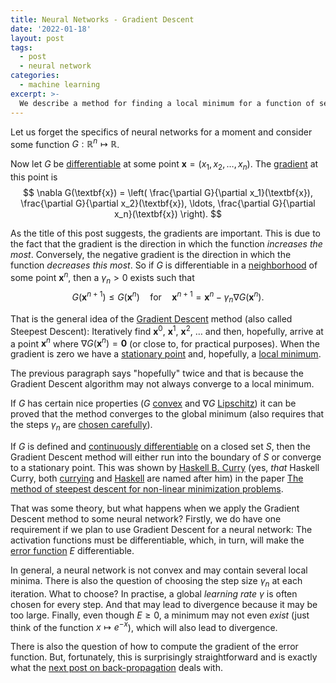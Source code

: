 ```yaml
---
title: Neural Networks - Gradient Descent
date: '2022-01-18'
layout: post
tags:
  - post
  - neural network
categories:
  - machine learning
excerpt: >-
  We describe a method for finding a local minimum for a function of several real variables, Gradient Descent.
---
```

Let us forget the specifics of neural networks for a moment and consider
some function $G: \mathbb{R}^n \mapsto \mathbb{R}$.

Now let $G$ be [differentiable](https://en.wikipedia.org/wiki/Differentiable_function)
at some point $\textbf{x} = (x_1,x_2,\ldots,x_n)$. The
[gradient](https://en.wikipedia.org/wiki/Gradient) at this point is
$$
\nabla G(\textbf{x}) = \left(
  \frac{\partial G}{\partial x_1}(\textbf{x}),
  \frac{\partial G}{\partial x_2}(\textbf{x}), \ldots,
  \frac{\partial G}{\partial x_n}(\textbf{x})
\right).
$$

As the title of this post suggests, the gradients are important.
This is due to the fact that the gradient is the direction in which the function *increases the most*.
Conversely, the negative gradient is the direction in which the function *decreases this most*.
So if $G$ is differentiable in a
[neighborhood](https://en.wikipedia.org/wiki/Neighbourhood_(mathematics)#In_a_metric_space)
of some point $\textbf{x}^n$, then a $\gamma_n > 0$ exists such that
$$
G(\textbf{x}^{n+1}) \leq G(\textbf{x}^n)
\quad \text{for} \quad
\textbf{x}^{n+1} = \textbf{x}^n - \gamma_n \nabla G(\textbf{x}^n).
$$

That is the general idea of the [Gradient Descent](https://en.wikipedia.org/wiki/Gradient_descent) method
(also called Steepest Descent): Iteratively find $\textbf{x}^0$, $\textbf{x}^1$, $\textbf{x}^2$, $\ldots$
and then, hopefully, arrive at a point $\textbf{x}^n$ where $\nabla G(\textbf{x}^n) = \textbf{0}$
(or close to, for practical purposes). When the gradient is zero we have a
[stationary point](https://en.wikipedia.org/wiki/Stationary_point) and, hopefully, a
[local minimum](https://en.wikipedia.org/wiki/Maxima_and_minima).

The previous paragraph says "hopefully" twice and that is because the Gradient Descent algorithm
may not always converge to a local minimum.

If $G$ has certain nice properties ($G$ [convex](https://en.wikipedia.org/wiki/Convex_function)
and $\nabla G$ [Lipschitz](https://en.wikipedia.org/wiki/Lipschitz_continuity)) it can be proved
that the method converges to the global minimum (also requires that the steps $\gamma_n$ are
[chosen carefully](https://en.wikipedia.org/wiki/Gradient_descent)).

If $G$ is defined and
[continuously differentiable](https://en.wikipedia.org/wiki/Smoothness#Multivariate_differentiability_classes)
on a closed set $S$, then the Gradient Descent method will either run into the boundary of $S$
or converge to a stationary point. This was shown by [Haskell B. Curry](https://en.wikipedia.org/wiki/Haskell_Curry)
(yes, *that* Haskell Curry, both [currying](https://en.wikipedia.org/wiki/Currying)
and [Haskell](https://www.haskell.org/) are named after him) in the paper
[The method of steepest descent for non-linear minimization problems](/refs/curry44).

That was some theory, but what happens when we apply the Gradient Descent method to some
neural network? Firstly, we do have one requirement if we plan to use Gradient Descent for a
neural network: The activation functions must be differentiable, which, in turn, will make the
[error function](/blog/2023/01/neural-networks-04-the-optimization-problem) $E$
differentiable.

In general, a neural network is not convex and may contain several local minima. There is
also the question of choosing the step size $\gamma_n$ at each iteration. What to choose?
In practise, a global *learning rate* $\gamma$ is often chosen for every step. And that may
lead to divergence because it may be too large. Finally, even though $E \geq 0$, a minimum
may not even *exist* (just think of the function $x \mapsto e^{-x}$), which will also
lead to divergence.

There is also the question of how to compute the gradient of the error function. But,
fortunately, this is surprisingly straightforward and is exactly what the
[next post on back-propagation](/blog/2023/01/neural-networks-06-back-propagation) deals with.

